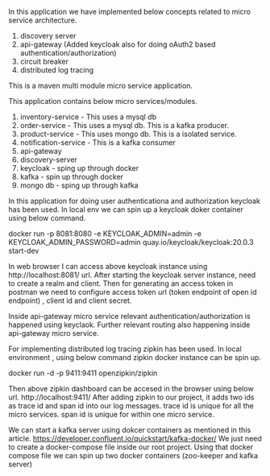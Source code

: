 In this application we have implemented below concepts related to
micro service architecture. 

1. discovery server
2. api-gateway (Added keycloak also for doing oAuth2 based authentication/authorization)
3. circuit breaker
4. distributed log tracing


This is a maven multi module micro service application.

This application contains below micro services/modules.

1. inventory-service - This uses a mysql db
2. order-service - This uses a mysql db. This is a kafka producer.
3. product-service - This uses mongo db. This is a isolated service.
4. notification-service - This is a kafka consumer
5. api-gateway
6. discovery-server
7. keycloak - sping up through docker 
8. kafka - spin up through docker
9. mongo db - sping up through kafka

In this application for doing user authenticationa and
authorization keycloak has been used.
In local env we can spin up a keycloak doker container using below 
command.

docker run -p 8081:8080 -e KEYCLOAK_ADMIN=admin -e KEYCLOAK_ADMIN_PASSWORD=admin quay.io/keycloak/keycloak:20.0.3 start-dev

In web browser I can access above keycloak instance using
http://localhost:8081/ url.
After starting the keycloak server instance, need to create a realm
and client.
Then for generating an access token in postman we need to configure 
access token url (token endpoint of open id endpoint) , client id and
client secret.

Inside api-gateway micro service  relevant authentication/authorization
is happened using keyclaok.
Further relevant routing also happening inside api-gateway 
micro service.

For implementing distributed log tracing zipkin has been used.
In local environment , using below command zipkin docker instance can be spin up.

docker run -d -p 9411:9411 openzipkin/zipkin

Then above zipkin dashboard can be accesed in the browser using below url.
http://localhost:9411/
After adding zipkin to our project, it adds two ids as trace id and span id
into our log messages.
trace id is unique for all the micro services.
span id is unique for within one micro service.

We can start a kafka server using dokcer containers as mentioned in this article.
https://developer.confluent.io/quickstart/kafka-docker/
We just need to create a docker-compose file inside our root project.
Using that docker compose file we can spin up two docker containers (zoo-keeper and  kafka server)









